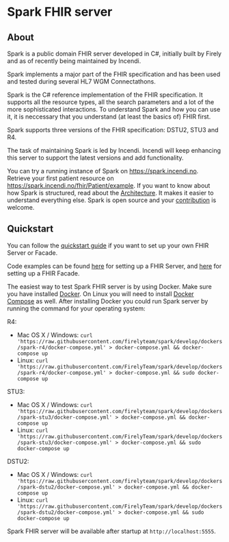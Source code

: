 # Spark FHIR server

## About
Spark is a public domain FHIR server developed in C#, initially built by Firely and as of recently being maintained by Incendi.

Spark implements a major part of the FHIR specification and has been used and tested during several HL7 WGM Connectathons.

Spark is the C# reference implementation of the FHIR specification. It supports all the resource types, all the search parameters and a lot of the more sophisticated interactions. To understand Spark and how you can use it, it is neccessary that you understand (at least the basics of) FHIR first.

Spark supports three versions of the FHIR specification: DSTU2, STU3 and R4.

The task of maintaining Spark is led by Incendi. Incendi will keep enhancing this server to support the latest versions and add functionality.

You can try a running instance of Spark on https://spark.incendi.no. Retrieve your first patient resource on https://spark.incendi.no/fhir/Patient/example. If you want to know about how Spark is structured, read about the [Architecture](Architecture.md). It makes it easier to understand everything else. Spark is open source and your [contribution](Contribute.md) is welcome. 

## Quickstart
You can follow the [quickstart guide](Quickstart.md) if you want to set up your own FHIR Server or Facade.

Code examples can be found [here](https://github.com/incendilabs/spark-example) for setting up a FHIR Server, and [here](https://github.com/incendilabs/spark-facade-example) for setting up a FHIR Facade.

The easiest way to test Spark FHIR server is by using Docker. Make sure you have installed [Docker](https://docs.docker.com/install/). On Linux you will need to install [Docker Compose](https://docs.docker.com/compose/install/) as well. After installing Docker you could run Spark server by running the command for your operating system: 

R4:
 * Mac OS X / Windows: `curl 'https://raw.githubusercontent.com/firelyteam/spark/develop/dockers/spark-r4/docker-compose.yml' > docker-compose.yml && docker-compose up`
 * Linux: `curl 'https://raw.githubusercontent.com/FirelyTeam/spark/develop/dockers/spark-r4/docker-compose.yml' > docker-compose.yml && sudo docker-compose up`

STU3:
 * Mac OS X / Windows: `curl 'https://raw.githubusercontent.com/firelyteam/spark/develop/dockers/spark-stu3/docker-compose.yml' > docker-compose.yml && docker-compose up`
 * Linux: `curl 'https://raw.githubusercontent.com/FirelyTeam/spark/develop/dockers/spark-stu3/docker-compose.yml' > docker-compose.yml && sudo docker-compose up`

DSTU2:
 * Mac OS X / Windows: `curl 'https://raw.githubusercontent.com/firelyteam/spark/develop/dockers/spark-dstu2/docker-compose.yml' > docker-compose.yml && docker-compose up`
 * Linux: `curl 'https://raw.githubusercontent.com/FirelyTeam/spark/develop/dockers/spark-dstu2/docker-compose.yml' > docker-compose.yml && sudo docker-compose up`

Spark FHIR server will be available after startup at `http://localhost:5555`.

